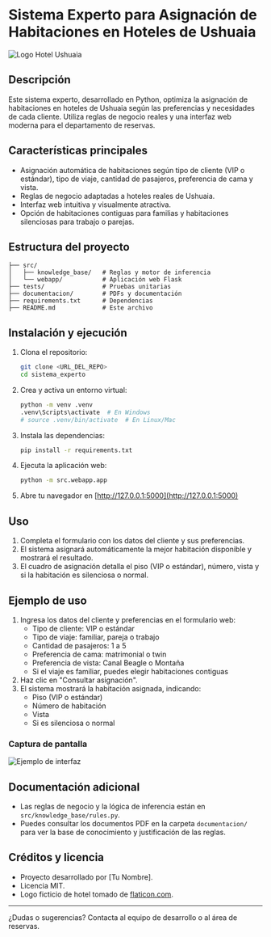# Sistema Experto para Asignación de Habitaciones en Hoteles de Ushuaia

![Logo Hotel Ushuaia](https://cdn-icons-png.flaticon.com/512/684/684908.png)

## Descripción
Este sistema experto, desarrollado en Python, optimiza la asignación de habitaciones en hoteles de Ushuaia según las preferencias y necesidades de cada cliente. Utiliza reglas de negocio reales y una interfaz web moderna para el departamento de reservas.

## Características principales
- Asignación automática de habitaciones según tipo de cliente (VIP o estándar), tipo de viaje, cantidad de pasajeros, preferencia de cama y vista.
- Reglas de negocio adaptadas a hoteles reales de Ushuaia.
- Interfaz web intuitiva y visualmente atractiva.
- Opción de habitaciones contiguas para familias y habitaciones silenciosas para trabajo o parejas.

## Estructura del proyecto
```
├── src/
│   ├── knowledge_base/   # Reglas y motor de inferencia
│   └── webapp/           # Aplicación web Flask
├── tests/                # Pruebas unitarias
├── documentacion/        # PDFs y documentación
├── requirements.txt      # Dependencias
├── README.md             # Este archivo
```

## Instalación y ejecución
1. Clona el repositorio:
   ```bash
   git clone <URL_DEL_REPO>
   cd sistema_experto
   ```
2. Crea y activa un entorno virtual:
   ```bash
   python -m venv .venv
   .venv\Scripts\activate  # En Windows
   # source .venv/bin/activate  # En Linux/Mac
   ```
3. Instala las dependencias:
   ```bash
   pip install -r requirements.txt
   ```
4. Ejecuta la aplicación web:
   ```bash
   python -m src.webapp.app
   ```
5. Abre tu navegador en [http://127.0.0.1:5000](http://127.0.0.1:5000)

## Uso
1. Completa el formulario con los datos del cliente y sus preferencias.
2. El sistema asignará automáticamente la mejor habitación disponible y mostrará el resultado.
3. El cuadro de asignación detalla el piso (VIP o estándar), número, vista y si la habitación es silenciosa o normal.

## Ejemplo de uso
1. Ingresa los datos del cliente y preferencias en el formulario web:
   - Tipo de cliente: VIP o estándar
   - Tipo de viaje: familiar, pareja o trabajo
   - Cantidad de pasajeros: 1 a 5
   - Preferencia de cama: matrimonial o twin
   - Preferencia de vista: Canal Beagle o Montaña
   - Si el viaje es familiar, puedes elegir habitaciones contiguas
2. Haz clic en "Consultar asignación".
3. El sistema mostrará la habitación asignada, indicando:
   - Piso (VIP o estándar)
   - Número de habitación
   - Vista
   - Si es silenciosa o normal

### Captura de pantalla

![Ejemplo de interfaz](https://i.imgur.com/2Qw8QwB.png)

## Documentación adicional
- Las reglas de negocio y la lógica de inferencia están en `src/knowledge_base/rules.py`.
- Puedes consultar los documentos PDF en la carpeta `documentacion/` para ver la base de conocimiento y justificación de las reglas.

## Créditos y licencia
- Proyecto desarrollado por [Tu Nombre].
- Licencia MIT.
- Logo ficticio de hotel tomado de [flaticon.com](https://www.flaticon.com/free-icon/hotel_684908).

---
¿Dudas o sugerencias? Contacta al equipo de desarrollo o al área de reservas.

